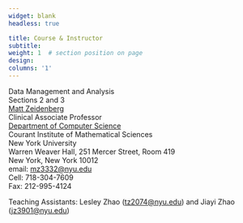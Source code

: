 ```yaml
---
widget: blank
headless: true

title: Course & Instructor
subtitle:
weight: 1  # section position on page
design:
columns: '1'
---
```

Data Management and Analysis  
Sections 2 and 3    
[Matt Zeidenberg](https://www.mattzeidenberg.com/)  
Clinical Associate Professor   
[Department of Computer Science](https://cs.nyu.edu/home/index.html)   
Courant Institute of Mathematical Sciences  
New York University  
Warren Weaver Hall,  251 Mercer Street, Room 419   
New York, New York 10012   
email: mz3332@nyu.edu   
Cell: 718-304-7609   
Fax: 212-995-4124   

Teaching Assistants: Lesley Zhao (tz2074@nyu.edu) and Jiayi Zhao (jz3901@nyu.edu)